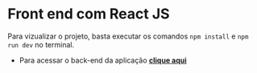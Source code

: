 # Front end com React JS

Para vizualizar o projeto, basta executar os comandos ``` npm install ``` e ``` npm run dev ``` no terminal.

* Para acessar o back-end da aplicação **[clique aqui](https://github.com/gustavolotto29/smarts-challenge-ReactJS-back-end)**
